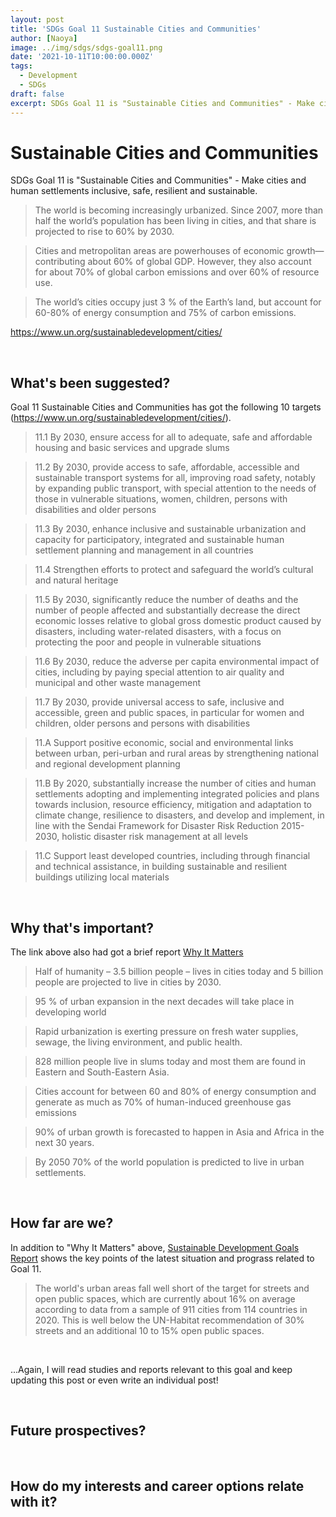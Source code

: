 ```yaml
---
layout: post
title: 'SDGs Goal 11 Sustainable Cities and Communities'
author: [Naoya]
image: ../img/sdgs/sdgs-goal11.png
date: '2021-10-11T10:00:00.000Z'
tags:
  - Development
  - SDGs
draft: false
excerpt: SDGs Goal 11 is "Sustainable Cities and Communities" - Make cities and human settlements inclusive, safe, resilient and sustainable
---
```


# Sustainable Cities and Communities

SDGs Goal 11 is "Sustainable Cities and Communities" - Make cities and human settlements inclusive, safe, resilient and sustainable.

> The world is becoming increasingly urbanized. Since 2007, more than half the world’s population has been living in cities, and that share is projected to rise to 60% by 2030.

> Cities and metropolitan areas are powerhouses of economic growth—contributing about 60% of global GDP. However, they also account for about 70% of global carbon emissions and over 60% of resource use.

> The world’s cities occupy just 3 % of the Earth’s land, but account for 60-80% of energy consumption and 75% of carbon emissions.

https://www.un.org/sustainabledevelopment/cities/

<br>

## What's been suggested?

Goal 11 Sustainable Cities and Communities has got the following 10 targets (https://www.un.org/sustainabledevelopment/cities/).

> 11.1 By 2030, ensure access for all to adequate, safe and affordable housing and basic services and upgrade slums

> 11.2 By 2030, provide access to safe, affordable, accessible and sustainable transport systems for all, improving road safety, notably by expanding public transport, with special attention to the needs of those in vulnerable situations, women, children, persons with disabilities and older persons

> 11.3 By 2030, enhance inclusive and sustainable urbanization and capacity for participatory, integrated and sustainable human settlement planning and management in all countries

> 11.4 Strengthen efforts to protect and safeguard the world’s cultural and natural heritage

> 11.5 By 2030, significantly reduce the number of deaths and the number of people affected and substantially decrease the direct economic losses relative to global gross domestic product caused by disasters, including water-related disasters, with a focus on protecting the poor and people in vulnerable situations

> 11.6 By 2030, reduce the adverse per capita environmental impact of cities, including by paying special attention to air quality and municipal and other waste management

> 11.7 By 2030, provide universal access to safe, inclusive and accessible, green and public spaces, in particular for women and children, older persons and persons with disabilities

> 11.A Support positive economic, social and environmental links between urban, peri-urban and rural areas by strengthening national and regional development planning

> 11.B By 2020, substantially increase the number of cities and human settlements adopting and implementing integrated policies and plans towards inclusion, resource efficiency, mitigation and adaptation to climate change, resilience to disasters, and develop and implement, in line with the Sendai Framework for Disaster Risk Reduction 2015-2030, holistic disaster risk management at all levels

> 11.C Support least developed countries, including through financial and technical assistance, in building sustainable and resilient buildings utilizing local materials

<br>

## Why that's important?

The link above also had got a brief report [Why It Matters](https://www.un.org/sustainabledevelopment/wp-content/uploads/2019/07/11_Why-It-Matters-2020.pdf)

> Half of humanity – 3.5 billion people – lives in cities today and 5 billion people are projected to live in cities by 2030.

> 95 % of urban expansion in the next decades will take place in developing world

> Rapid urbanization is exerting pressure on fresh water supplies, sewage, the living environment, and public health.

> 828 million people live in slums today and most them are found in Eastern and South-Eastern Asia.

> Cities account for between 60 and 80% of energy consumption and generate as much as 70% of human-induced greenhouse gas emissions

> 90% of urban growth is forecasted to happen in Asia and Africa in the next 30 years.

> By 2050 70% of the world population is predicted to live in urban settlements.

<br>

## How far are we?

In addition to "Why It Matters" above, [Sustainable Development Goals Report](https://unstats.un.org/sdgs/report/2021/goal-11/) shows the key points of the latest situation and prograss related to Goal 11.

> The world's urban areas fall well short of the target for streets and open public spaces, which are currently about 16% on average according to data from a sample of 911 cities from 114 countries in 2020. This is well below the UN-Habitat recommendation of 30% streets and an additional 10 to 15% open public spaces.

<br>

...Again, I will read studies and reports relevant to this goal and keep updating this post or even write an individual post!

<br>

## Future prospectives?

<br>

## How do my interests and career options relate with it?

<br>
